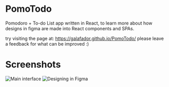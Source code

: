 # PomoTodo
Pomodoro + To-do List app written in React, to learn more about how designs in figma are made into React components and SPAs.

try visiting the page at: https://galafador.github.io/PomoTodo/
please leave a feedback for what can be improved :)

# Screenshots
![Main interface](https://i.imgur.com/4zB5dce.png)
![Designing in Figma](https://i.imgur.com/Zx7h7w4.png)
